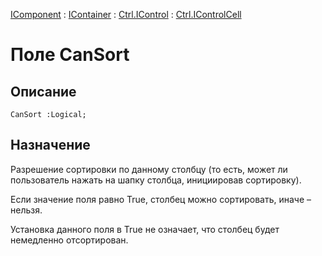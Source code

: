﻿---
Link: .Ctrl.IControlCell.@CanSort
---

[IComponent](topic:Com.Custom.ComClasses.IComponent.Default) :
[IContainer](topic:Com.Custom.ComClasses.IContainer.Default) :
[Ctrl.IControl](topic:Com.Custom.ComClasses.Ctrl.IControl.Default) :
[Ctrl.IControlCell](Default)

# Поле CanSort

## Описание

    CanSort :Logical;

## Назначение

Разрешение сортировки по данному столбцу
(то есть, может ли пользователь нажать на шапку столбца, инициировав сортировку).

Если значение поля равно True, столбец можно сортировать, иначе – нельзя.

Установка данного поля в True не означает, что столбец будет немедленно отсортирован.